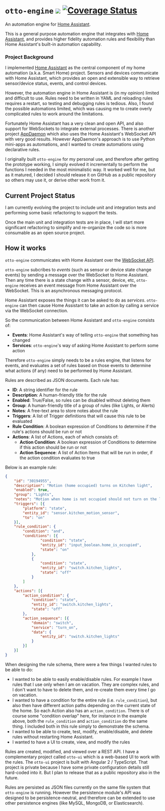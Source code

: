 # `otto-engine` ![](https://travis-ci.org/sheaffej/otto-engine.svg?branch=master) [![Coverage Status](https://coveralls.io/repos/github/sheaffej/otto-engine/badge.svg?branch=develop)](https://coveralls.io/github/sheaffej/otto-engine?branch=develop)

An automation engine for [Home Assistant](https://www.home-assistant.io/).

This is a general purpose automation engine that integrates with [Home Assistant](https://www.home-assistant.io/), and provides higher fidelity automation rules and flexibility than Home Assistant's built-in automation capability.

### Project Background
I implemented [Home Assistant](https://www.home-assistant.io/) as the central component of my home automation (a.k.a. Smart Home) project. Sensors and devices communicate with Home Assistant, which provides an open and extensible way to retrieve sensor/device status, events, and control devices.

However, the automation engine in Home Assistant is (in my opinion) limited and difficult to use. Rules need to be written in YAML and reloading rules requires a restart, so testing and debugging rules is tedious. Also, I found the possible automations limited, which was causing me to create overly complicated rules to work around the limitations.

Fortunately Home Assistant has a very clean and open API, and also support for WebSockets to integrate external processes. There is another project [AppDaemon](https://github.com/home-assistant/appdaemon) which also uses the Home Assistant's WebSocket API with very good results. However AppDaemon's approach is to use Python mini-apps as automations, and I wanted to create automations using declarative rules.

I originally built `otto-engine` for my personal use, and therefore after getting the prototype working, I simply evolved it incrementally to perform the functions I needed in the most minimalistic way. It worked well for me, but as it matured, I decided I should release it on GitHub as a public repository so others may use it, or derive other work from it.

## Current Project Status
I am currently evolving the project to include unit and integration tests and performing some basic refactoring to support the tests.

Once the main unit and integration tests are in place, I will start more significant refactoring to simplify and re-organize the code so is more consumable as an open source project.

## How it works

`otto-engine` communicates with Home Assistant over the [WebSocket API](https://developers.home-assistant.io/docs/en/external_api_websocket.html). 

`otto-engine` subcribes to *events* (such as sensor or device state change events) by sending a message over the WebSocket to Home Assistant. Then any time there is a state change with a sensor, device, etc, `otto-engine` receives an event message from Home Assistant over the WebSocket. This is an asynchronous messaging protocol.

Home Assistant exposes the things it can be asked to do as *services*. `otto-engine` can then cause Home Assistant to take an action by calling a service via the WebSocket connection. 

So the communication between Home Assistant and `otto-engine` consists of:

* **Events**: Home Assistant's way of telling `otto-engine` that something has changed
* **Services**: `otto-engine`'s way of asking Home Assistant to perform some action

Therefore `otto-engine` simply needs to be a rules engine, that listens for events, and evaluates a set of rules based on those events to determine what actions (if any) need to be performed by Home Assistant.

Rules are described as JSON documents. Each rule has:

* **ID**: A string identifier for the rule
* **Description**: A human-friendly title for the rule
* **Enabled**: True/False, so rules can be disabled without deleting them
* **Group**: A human-friendly title of a group of rules (like Lights, or Alerts)
* **Notes**: A free-text area to store notes about the rule
* **Triggers**: A list of Trigger definitions that will cause this rule to be evaluated
* **Rule Condition**: A boolean expression of Conditions to determine if the rule's actions should be run or not
* **Actions**: A list of Actions, each of which consists of:
	* **Action Condition**: A boolean expression of Conditions to determine if this action should be run or not
	* **Action Sequence**: A list of Action Items that will be run in order, if the action condition evaluates to true

Below is an example rule:

```json
{
	"id": "30194955",
	"description": "Motion (home occupied) turns on Kitchen light",
	"enabled": true,
	"group": "Lights",
	"notes": "Motion when home is not occupied should not turn on the lights",
	"triggers": [{
		"platform": "state",
		"entity_id": "sensor.kitchen_motion_sensor",
		"to": "on"
	}],
	"rule_condition": {
		"condition": "and",
		"conditions": [{
				"condition": "state",
				"entity_id": "input_boolean.home_is_occupied",
				"state": "on"
			},
			{
				"condition": "state",
				"entity_id": "switch.kitchen_lights",
				"state": "off"
			}
		]
	},
	"actions": [{
		"action_condition": {
			"condition": "state",
			"entity_id": "switch.kitchen_lights",
			"state": "off"
		},
		"action_sequence": [{
			"domain": "switch",
			"service": "turn_on",
			"data": {
				"entity_id": "switch.kitchen_lights"
			}
		}]
	}]
}
```

When designing the rule schema, there were a few things I wanted rules to be able to do:

* I wanted to be able to easily enable/disable rules. For example I have rules that I use only when I am on vacation. They are complex rules, and I don't want to have to delete them, and re-create them every time I go on vacation. 
* I wanted to have a condition for the entire rule (i.e. `rule_condition`), but also then have different action paths depending on the current state of the home. So each Action also has an `action_condition`. There is of course some "condition overlap" here, for instance in the example above, both the `rule_condition` and `action_condition` do the same thing. I included both in this rule simply to demonstrate the schema.
* I wanted to be able to create, test, modify, enable/disable, and delete rules without restarting Home Assistant.
* I wanted to have a UI to create, view, and modify the rules

Rules are created, modified, and viewed over a REST API. I have a complementary project called `otto-ui` which is a web-based UI to work with the rules. The `otto-ui` project is built with Angular 2 / TypeScript. That project is private because I have some private configuration details still hard-coded into it. But I plan to release that as a public repository also in the future.

Rules are persisted as JSON files currently on the same file system that `otto-engine` is running. However the persistence module's API was designed to be persistence-neutral, and therefore can be extended to use other persistence engines (like MySQL,  MongoDB, or Elasticsearch). 
